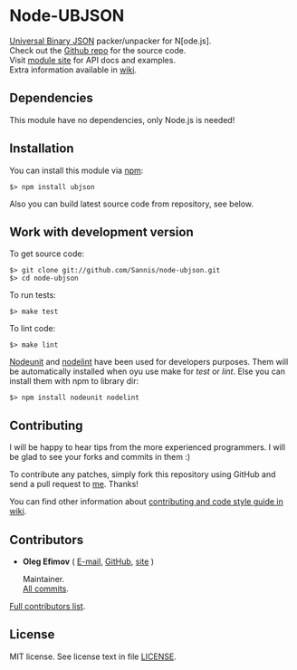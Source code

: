 Node-UBJSON
===========

[Universal Binary JSON] packer/unpacker for N[ode.js].  
Check out the [Github repo] for the source code.  
Visit [module site] for API docs and examples.  
Extra information available in [wiki].

[Universal Binary JSON]: http://ubjson.org/
[Node.js]: http://nodejs.org/
[Github repo]: https://github.com/Sannis/node-ubjson
[module site]: http://sannis.github.com/node-ubjson
[wiki]: https://github.com/Sannis/node-mysql-libmysqlclient/wiki


Dependencies
------------

This module have no dependencies, only Node.js is needed!


Installation
------------

You can install this module via [npm]:

    $> npm install ubjson

Also you can build latest source code from repository, see below.

[npm]: https://github.com/isaacs/npm


Work with development version
-----------------------------

To get source code:

    $> git clone git://github.com/Sannis/node-ubjson.git
    $> cd node-ubjson

To run tests:

    $> make test

To lint code:

    $> make lint

[Nodeunit] and [nodelint] have been used for developers purposes.
Them will be automatically installed when oyu use make for _test_ or _lint_.
Else you can install them with npm to library dir:

    $> npm install nodeunit nodelint

[Nodeunit]: https://github.com/caolan/nodeunit
[nodelint]: https://github.com/tav/nodelint


Contributing
------------

I will be happy to hear tips from the more experienced programmers.
I will be glad to see your forks and commits in them :)

To contribute any patches, simply fork this repository using GitHub
and send a pull request to [me](https://github.com/Sannis). Thanks!

You can find other information about [contributing and code style guide in wiki](https://github.com/Sannis/node-ubjson/wiki/contributing).


Contributors
------------

* **Oleg Efimov** ( [E-mail](mailto:efimovov@gmail.com), [GitHub](https://github.com/Sannis), [site](http://sannis.ru) \)

  Maintainer.  
  [All commits](https://github.com/Sannis/node-ubjson/commits/master?author=Sannis).


[Full contributors list](https://github.com/Sannis/node-ubjson/contributors).


License
-------

MIT license. See license text in file [LICENSE](https://github.com/Sannis/node-ubjson/blob/master/LICENSE).

